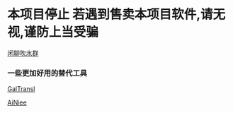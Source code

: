 # 本项目停止 若遇到售卖本项目软件,请无视,谨防上当受骗

[闲聊吹水群]()

### 一些更加好用的替代工具

[GalTransl](https://github.com/XD2333/GalTransl)

[AiNiee](https://github.com/NEKOparapa/AiNiee-chatgpt)
